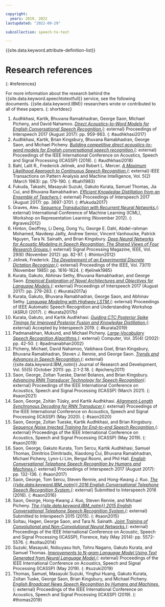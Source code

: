 ```yaml
---

copyright:
  years: 2019, 2022
lastupdated: "2022-09-29"

subcollection: speech-to-text

---
```


{{site.data.keyword.attribute-definition-list}}

# Research references
{: #references}

For more information about the research behind the {{site.data.keyword.speechtotextfull}} service, see the following documents. {{site.data.keyword.IBM}} researchers wrote or contributed to all of these papers.
{: shortdesc}

1.  Audhkhasi, Kartik, Bhuvana Ramabhadran, George Saon, Michael Picheny, and David Nahamoo. [*Direct Acoustics-to-Word Models for English Conversational Speech Recognition.*](https://www.isca-speech.org/archive_v0/Interspeech_2017/pdfs/0546.PDF){: external} Proceedings of Interspeech 2017 (August 2017): pp. 959-963. {: #audhkhasi2017}
1.  Audhkhasi, Kartik, Brian Kingsbury, Bhuvana Ramabhadran, George Saon, and Michael Picheny. [*Building competitive direct acoustics-to-word models for English conversational speech recognition.*](https://arxiv.org/pdf/1712.03133.pdf){: external} Proceedings of the IEEE International Conference on Acoustics, Speech and Signal Processing (ICASSP) (2018). {: #audhkhasi2018}
1.  Bahl, Lalit R., Frederick Jelinek, and Robert L. Mercer. [*A Maximum Likelihood Approach to Continuous Speech Recognition.*](https://ieeexplore.ieee.org/document/4767370){: external} IEEE Transactions on Pattern Analysis and Machine Intelligence, Vol. 5(2) (March 1983): pp. 179-190. {: #bahl1983}
1.  Fukuda, Takashi, Masayuki Suzuki, Gakuto Kurata, Samuel Thomas, Jia Cui, and Bhuvana Ramabhadran. [*Efficient Knowledge Distillation from an Ensemble of Teachers.*](https://www.isca-speech.org/archive_v0/Interspeech_2017/pdfs/0614.PDF){: external} Proceedings of Interspeech 2017 (August 2017): pp. 3697-3701. {: #fukuda2017}
1.  Graves, Alex. [*Sequence Transduction with Recurrent Neural Networks.*](https://arxiv.org/abs/1211.3711){: external} International Conference of Machine Learning (ICML), Workshop on Representation Learning (November 2012). {: #graves2012}
1.  Hinton, Geoffrey, Li Deng, Dong Yu, George E. Dahl, Abdel-rahman Mohamed, Navdeep Jaitly, Andrew Senior, Vincent Vanhoucke, Patrick Nguyen, Tara N. Sainath, and Brian Kingsbury. [*Deep Neural Networks for Acoustic Modeling in Speech Recognition: The Shared Views of Four Research Groups.*](http://ieeexplore.ieee.org/xpl/articleDetails.jsp?arnumber=6296526){: external} Signal Processing Magazine, IEEE, Vol. 29(6) (November 2012): pp. 82-97. {: #hinton2012}
1.  Jelinek, Frederick. [*The Development of an Experimental Discrete Dictation Recognizer.*](https://ieeexplore.ieee.org/document/1457611){: external} Proceedings of the IEEE, Vol. 73(11) (November 1985): pp. 1616-1624. {: #jelinek1985}
1.  Kurata, Gakuto, Abhinav Sethy, Bhuvana Ramabhadran, and George Saon. [*Empirical Exploration of Novel Architectures and Objectives for Language Models.*](https://www.isca-speech.org/archive_v0/Interspeech_2017/pdfs/0723.PDF){: external} Proceedings of Interspeech 2017 (August 2017): pp. 279-283. {: #kurata2017a}
1.  Kurata, Gakuto, Bhuvana Ramabhadran, George Saon, and Abhinav Sethy. [*Language Modeling with Highway LSTM.*](https://arxiv.org/pdf/1709.06436.pdf){: external} Proceedings of IEEE Automatic Speech Recognition and Understanding Workshop (ASRU) (2017). {: #kurata2017b}
1.  Kurata, Gakuto, and Kartik Audhkhasi. [*Guiding CTC Posterior Spike Timings for Improved Posterior Fusion and Knowledge Distillation.*](https://arxiv.org/pdf/1904.08311.pdf){: external} Accepted by Interspeech 2019. {: #kurata2019}
1.  Padmanabhan, Mukund, and Michael Picheny. [*Large-Vocabulary Speech Recognition Algorithms.*](http://citeseerx.ist.psu.edu/viewdoc/download?doi=10.1.1.108.2469&rep=rep1&type=pdf){: external} Computer, Vol. 35(4) (2002): pp. 42-50. {: #padmanabhan2002}
1.  Picheny, Michael, David Nahamoo, Vaibhava Goel, Brian Kingsbury, Bhuvana Ramabhadran, Steven J. Rennie, and George Saon. [*Trends and Advances in Speech Recognition.*](https://ieeexplore.ieee.org/document/6032775){: external} {{site.data.keyword.IBM_notm}} Journal of Research and Development, Vol. 55(5) (October 2011): pp. 2:1-2:18. {: #picheny2011}
1.  Saon, George, Zoltan Tueske, Daniel Bolanos, and Brian Kingsbury. [*Advancing RNN Transducer Technology for Speech Recognition*](https://arxiv.org/abs/2103.09935){: external} Proceedings of the IEEE International Conference on Acoustics, Speech and Signal Processing (ICASSP) (March 2021). {: #saon2021}
1. Saon, George, Zoltán Tüsky, and Kartik Audhkhasi. [*Alignment-Length Synchronous Decoding for RNN Transducer.*](https://ieeexplore.ieee.org/document/9053040){: external} Proceedings of the IEEE International Conference on Acoustics, Speech and Signal Processing (ICASSP) (May 2020). {: #saon2020}
1.  Saon, George, Zoltan Tueske, Kartik Audhkhasi, and Brian Kingsbury. [*Sequence Noise Injected Training for End-to-end Speech Recognition.*](https://ieeexplore.ieee.org/document/8683706){: external} Proceedings of the IEEE International Conference on Acoustics, Speech and Signal Processing (ICASSP) (May 2019). {: #saon2019}
1.  Saon, George, Gakuto Kurata, Tom Sercu, Kartik Audhkhasi, Samuel Thomas, Dimitrios Dimitriadis, Xiaodong Cui, Bhuvana Ramabhadran, Michael Picheny, Lynn-Li Lim, Bergul Roomi, and Phil Hall. [*English Conversational Telephone Speech Recognition by Humans and Machines.*](https://www.isca-speech.org/archive_v0/Interspeech_2017/pdfs/0405.PDF){: external} Proceedings of Interspeech 2017 (August 2017): pp. 132-136. {: #saon2017}
1.  Saon, George, Tom Sercu, Steven Rennie, and Hong-Kwang J. Kuo. [*The {{site.data.keyword.IBM_notm}} 2016 English Conversational Telephone Speech Recognition System.*](https://arxiv.org/pdf/1604.08242v1.pdf){: external} Submitted to Interspeech 2016 (2016). {: #saon2016}
1.  Saon, George, Hong-Kwang J. Kuo, Steven Rennie, and Michael Picheny. [*The {{site.data.keyword.IBM_notm}} 2015 English Conversational Telephone Speech Recognition System.*](https://arxiv.org/pdf/1505.05899.pdf){: external} Submitted to Interspeech 2015 (2015). {: #saon2015}
1.  Soltau, Hagen, George Saon, and Tara N. Sainath. [*Joint Training of Convolutional and Non-Convolutional Neural Networks.*](https://ieeexplore.ieee.org/document/6854669){: external} Proceedings of the IEEE International Conference on Acoustic, Speech and Signal Processing (ICASSP), Florence, Italy (May 2014): pp. 5572-5576. {: #soltau2014}
1.  Suzuki, Masayuki, Nobuyasu Itoh, Tohru Nagano, Gakuto Kurata, and Samuel Thomas. [*Improvements to N-gram Language Model Using Text Generated from Neural Language Model.*](https://ieeexplore.ieee.org/document/8683481){: external} Proceedings of the IEEE International Conference on Acoustics, Speech and Signal Processing (ICASSP) (May 2019). {: #suzuki2019}
1.  Thomas, Samuel, Masayuki Suzuki, Yinghui Huang, Gakuto Kurata, Zoltan Tuske, George Saon, Brian Kingsbury, and Michael Picheny. [*English Broadcast News Speech Recognition by Humans and Machines.*](https://arxiv.org/pdf/1904.13258.pdf){: external} Proceedings of the IEEE International Conference on Acoustics, Speech and Signal Processing (ICASSP) (2019). {: #thomas2019}
